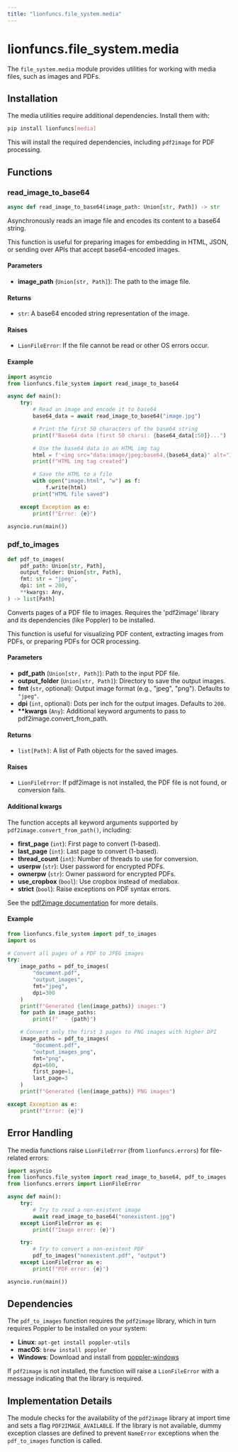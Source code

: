 ```yaml
---
title: "lionfuncs.file_system.media"
---
```


# lionfuncs.file_system.media

The `file_system.media` module provides utilities for working with media files,
such as images and PDFs.

## Installation

The media utilities require additional dependencies. Install them with:

```bash
pip install lionfuncs[media]
```

This will install the required dependencies, including `pdf2image` for PDF
processing.

## Functions

### read_image_to_base64

```python
async def read_image_to_base64(image_path: Union[str, Path]) -> str
```

Asynchronously reads an image file and encodes its content to a base64 string.

This function is useful for preparing images for embedding in HTML, JSON, or
sending over APIs that accept base64-encoded images.

#### Parameters

- **image_path** (`Union[str, Path]`): The path to the image file.

#### Returns

- `str`: A base64 encoded string representation of the image.

#### Raises

- `LionFileError`: If the file cannot be read or other OS errors occur.

#### Example

```python
import asyncio
from lionfuncs.file_system import read_image_to_base64

async def main():
    try:
        # Read an image and encode it to base64
        base64_data = await read_image_to_base64("image.jpg")

        # Print the first 50 characters of the base64 string
        print(f"Base64 data (first 50 chars): {base64_data[:50]}...")

        # Use the base64 data in an HTML img tag
        html = f'<img src="data:image/jpeg;base64,{base64_data}" alt="Image" />'
        print(f"HTML img tag created")

        # Save the HTML to a file
        with open("image.html", "w") as f:
            f.write(html)
        print("HTML file saved")

    except Exception as e:
        print(f"Error: {e}")

asyncio.run(main())
```

### pdf_to_images

```python
def pdf_to_images(
    pdf_path: Union[str, Path],
    output_folder: Union[str, Path],
    fmt: str = "jpeg",
    dpi: int = 200,
    **kwargs: Any,
) -> list[Path]
```

Converts pages of a PDF file to images. Requires the 'pdf2image' library and its
dependencies (like Poppler) to be installed.

This function is useful for visualizing PDF content, extracting images from
PDFs, or preparing PDFs for OCR processing.

#### Parameters

- **pdf_path** (`Union[str, Path]`): Path to the input PDF file.
- **output_folder** (`Union[str, Path]`): Directory to save the output images.
- **fmt** (`str`, optional): Output image format (e.g., "jpeg", "png"). Defaults
  to `"jpeg"`.
- **dpi** (`int`, optional): Dots per inch for the output images. Defaults to
  `200`.
- **\*\*kwargs** (`Any`): Additional keyword arguments to pass to
  pdf2image.convert_from_path.

#### Returns

- `list[Path]`: A list of Path objects for the saved images.

#### Raises

- `LionFileError`: If pdf2image is not installed, the PDF file is not found, or
  conversion fails.

#### Additional kwargs

The function accepts all keyword arguments supported by
`pdf2image.convert_from_path()`, including:

- **first_page** (`int`): First page to convert (1-based).
- **last_page** (`int`): Last page to convert (1-based).
- **thread_count** (`int`): Number of threads to use for conversion.
- **userpw** (`str`): User password for encrypted PDFs.
- **ownerpw** (`str`): Owner password for encrypted PDFs.
- **use_cropbox** (`bool`): Use cropbox instead of mediabox.
- **strict** (`bool`): Raise exceptions on PDF syntax errors.

See the [pdf2image documentation](https://github.com/Belval/pdf2image) for more
details.

#### Example

```python
from lionfuncs.file_system import pdf_to_images
import os

# Convert all pages of a PDF to JPEG images
try:
    image_paths = pdf_to_images(
        "document.pdf",
        "output_images",
        fmt="jpeg",
        dpi=300
    )
    print(f"Generated {len(image_paths)} images:")
    for path in image_paths:
        print(f"  - {path}")

    # Convert only the first 3 pages to PNG images with higher DPI
    image_paths = pdf_to_images(
        "document.pdf",
        "output_images_png",
        fmt="png",
        dpi=600,
        first_page=1,
        last_page=3
    )
    print(f"Generated {len(image_paths)} PNG images")

except Exception as e:
    print(f"Error: {e}")
```

## Error Handling

The media functions raise `LionFileError` (from `lionfuncs.errors`) for
file-related errors:

```python
import asyncio
from lionfuncs.file_system import read_image_to_base64, pdf_to_images
from lionfuncs.errors import LionFileError

async def main():
    try:
        # Try to read a non-existent image
        await read_image_to_base64("nonexistent.jpg")
    except LionFileError as e:
        print(f"Image error: {e}")

    try:
        # Try to convert a non-existent PDF
        pdf_to_images("nonexistent.pdf", "output")
    except LionFileError as e:
        print(f"PDF error: {e}")

asyncio.run(main())
```

## Dependencies

The `pdf_to_images` function requires the `pdf2image` library, which in turn
requires Poppler to be installed on your system:

- **Linux**: `apt-get install poppler-utils`
- **macOS**: `brew install poppler`
- **Windows**: Download and install from
  [poppler-windows](https://github.com/oschwartz10612/poppler-windows)

If `pdf2image` is not installed, the function will raise a `LionFileError` with
a message indicating that the library is required.

## Implementation Details

The module checks for the availability of the `pdf2image` library at import time
and sets a flag `PDF2IMAGE_AVAILABLE`. If the library is not available, dummy
exception classes are defined to prevent `NameError` exceptions when the
`pdf_to_images` function is called.
